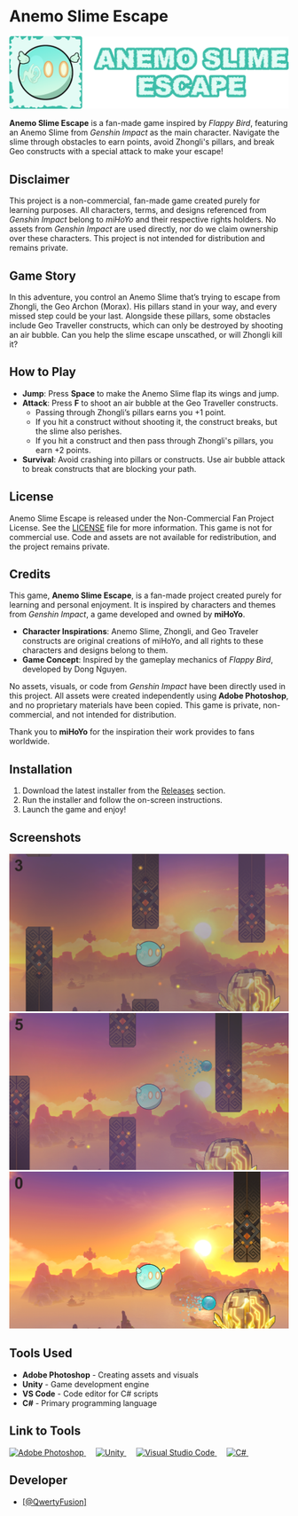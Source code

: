# Anemo Slime Escape

<p align="center">
  <img src="https://github.com/QwertyFusion/Anemo-Slime-Escape/blob/main/img_src/logo.png"/>
</p>

**Anemo Slime Escape** is a fan-made game inspired by *Flappy Bird*, featuring an Anemo Slime from *Genshin Impact* as the main character. Navigate the slime through obstacles to earn points, avoid Zhongli's pillars, and break Geo constructs with a special attack to make your escape!


## Disclaimer
This project is a non-commercial, fan-made game created purely for learning purposes. All characters, terms, and designs referenced from *Genshin Impact* belong to *miHoYo* and their respective rights holders. No assets from *Genshin Impact* are used directly, nor do we claim ownership over these characters. This project is not intended for distribution and remains private.


## Game Story
In this adventure, you control an Anemo Slime that’s trying to escape from Zhongli, the Geo Archon (Morax). His pillars stand in your way, and every missed step could be your last. Alongside these pillars, some obstacles include Geo Traveller constructs, which can only be destroyed by shooting an air bubble. Can you help the slime escape unscathed, or will Zhongli kill it?


## How to Play
- **Jump**: Press **Space** to make the Anemo Slime flap its wings and jump.
- **Attack**: Press **F** to shoot an air bubble at the Geo Traveller constructs.
  - Passing through Zhongli’s pillars earns you +1 point.
  - If you hit a construct without shooting it, the construct breaks, but the slime also perishes.
  - If you hit a construct and then pass through Zhongli's pillars, you earn +2 points.
- **Survival**: Avoid crashing into pillars or constructs. Use air bubble attack to break constructs that are blocking your path.


## License
Anemo Slime Escape is released under the Non-Commercial Fan Project License. See the <a href="https://github.com/QwertyFusion/Anemo-Slime-Escape/blob/main/LICENSE.txt">LICENSE</a> file for more information. This game is not for commercial use. Code and assets are not available for redistribution, and the project remains private.


## Credits

This game, **Anemo Slime Escape**, is a fan-made project created purely for learning and personal enjoyment. It is inspired by characters and themes from *Genshin Impact*, a game developed and owned by **miHoYo**. 

- **Character Inspirations**: Anemo Slime, Zhongli, and Geo Traveler constructs are original creations of miHoYo, and all rights to these characters and designs belong to them.
- **Game Concept**: Inspired by the gameplay mechanics of *Flappy Bird*, developed by Dong Nguyen.

No assets, visuals, or code from *Genshin Impact* have been directly used in this project. All assets were created independently using **Adobe Photoshop**, and no proprietary materials have been copied. This game is private, non-commercial, and not intended for distribution.

Thank you to **miHoYo** for the inspiration their work provides to fans worldwide.


## Installation
1. Download the latest installer from the [Releases](https://github.com/QwertyFusion/Anemo-Slime-Escape/releases) section.
2. Run the installer and follow the on-screen instructions.
3. Launch the game and enjoy!


## Screenshots
<p align="center">
  <img src="https://github.com/QwertyFusion/Anemo-Slime-Escape/blob/main/img_src/screenshot_1.png"/>
  <img src="https://github.com/QwertyFusion/Anemo-Slime-Escape/blob/main/img_src/screenshot_2.png"/>
  <img src="https://github.com/QwertyFusion/Anemo-Slime-Escape/blob/main/img_src/screenshot_3.png"/>
</p>


## Tools Used
- **Adobe Photoshop** - Creating assets and visuals
- **Unity** - Game development engine
- **VS Code** - Code editor for C# scripts
- **C#** - Primary programming language


## Link to Tools
<p align="left">
  <a href="https://www.adobe.com/products/photoshop.html" target="_blank" rel="noreferrer">
    <img src="https://upload.wikimedia.org/wikipedia/commons/a/af/Adobe_Photoshop_CC_icon.svg" alt="Adobe Photoshop" width="40" height="40"/>
  </a>&emsp;
  <a href="https://unity.com/" target="_blank" rel="noreferrer">
    <img src="https://upload.wikimedia.org/wikipedia/commons/c/c4/Unity_2021.svg" alt="Unity" width="40" height="40"/>
  </a>&emsp;
  <a href="https://code.visualstudio.com/" target="_blank" rel="noreferrer">
    <img src="https://www.vectorlogo.zone/logos/visualstudio_code/visualstudio_code-icon.svg" alt="Visual Studio Code" width="40" height="40"/>
  </a>&emsp;
  <a href="https://learn.microsoft.com/en-us/dotnet/csharp/" target="_blank" rel="noreferrer">
    <img src="https://upload.wikimedia.org/wikipedia/commons/4/4f/Csharp_Logo.png" alt="C#" width="40" height="40"/>
  </a>&emsp;
</p>


<h2>Developer</h2>
<ul>
  <li><a href="https://github.com/QwertyFusion">[@QwertyFusion]</a></li>
</ul>
